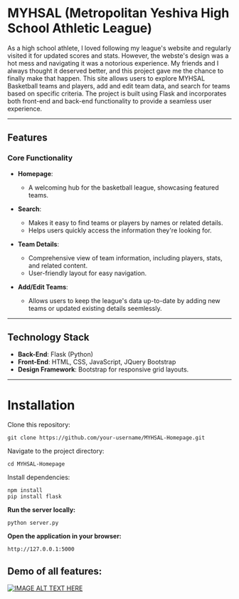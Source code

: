 # MYHSAL (Metropolitan Yeshiva High School Athletic League)
As a high school athlete, I loved following my league's website and regularly visited it for updated scores and stats. However, the webste's design was a hot mess and navigating it was a notorious experience. My friends and I always thought it deserved better, and this project gave me the chance to finally make that happen.
This site allows users to explore MYHSAL Basketball teams and players, add and edit team data, and search for teams based on specific criteria. The project is built using Flask and incorporates both front-end and back-end functionality to provide a seamless user experience.

---

## Features

### Core Functionality
- **Homepage**: 
  - A welcoming hub for the basketball league, showcasing featured teams.

- **Search**:
  - Makes it easy to find teams or players by names or related details.
  - Helps users quickly access the information they're looking for.

- **Team Details**:
  - Comprehensive view of team information, including players, stats, and related content.
  - User-friendly layout for easy navigation.

- **Add/Edit Teams**:
  - Allows users to keep the league's data up-to-date by adding new teams or updated existing details seemlessly.

---

## Technology Stack

- **Back-End**: Flask (Python)
- **Front-End**: HTML, CSS, JavaScript, JQuery Bootstrap
- **Design Framework**: Bootstrap for responsive grid layouts.

---

# Installation
Clone this repository:
```
git clone https://github.com/your-username/MYHSAL-Homepage.git
```
Navigate to the project directory:
```
cd MYHSAL-Homepage
```
Install dependencies:
```
npm install
pip install flask
```
**Run the server locally:**
```
python server.py
```
**Open the application in your browser:** 
```
http://127.0.0.1:5000
```

## Demo of all features:
[![IMAGE ALT TEXT HERE](https://img.youtube.com/vi/q1lvF6cnBiw/0.jpg)](https://www.youtube.com/watch?v=q1lvF6cnBiw)
